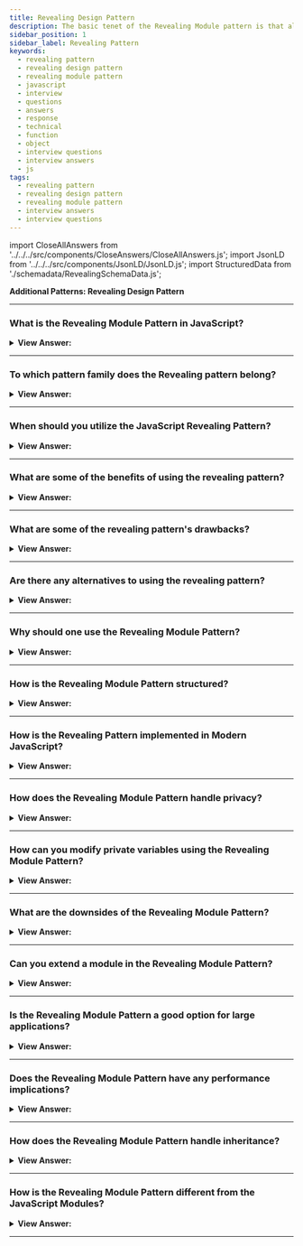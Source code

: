 ```yaml
---
title: Revealing Design Pattern
description: The basic tenet of the Revealing Module pattern is that all functions and variables should be hidden unless explicitly revealed.
sidebar_position: 1
sidebar_label: Revealing Pattern
keywords:
  - revealing pattern
  - revealing design pattern
  - revealing module pattern
  - javascript
  - interview
  - questions
  - answers
  - response
  - technical
  - function
  - object
  - interview questions
  - interview answers
  - js
tags:
  - revealing pattern
  - revealing design pattern
  - revealing module pattern
  - interview answers
  - interview questions
---
```


import CloseAllAnswers from '../../../src/components/CloseAnswers/CloseAllAnswers.js';
import JsonLD from '../../../src/components/JsonLD/JsonLD.js';
import StructuredData from './schemadata/RevealingSchemaData.js';

<JsonLD data={StructuredData} />

<head>
  <title>Revealing Design Pattern | JavaScript Interview Questions</title>
</head>

**Additional Patterns: Revealing Design Pattern**

<CloseAllAnswers />

---

### What is the Revealing Module Pattern in JavaScript?

<details className='answer'>
  <summary>
    <strong>View Answer:</strong>
  </summary>
  <div>
  <div>
      <strong>Interview Response:</strong> The Revealing Pattern is a JavaScript design pattern that provides a way to expose specific functions and variables publicly while keeping others private, promoting modularity and encapsulation.
    </div>
    <br/>
    <div>
      <strong>Technical Response:</strong> The revealing module pattern is a design pattern that helps in organizing and structuring JavaScript code. It involves creating a function that returns an object that exposes only the properties and methods that are necessary, while keeping other properties and methods private.<br/>
    </div>
    <div>
</div><br />
  <div><strong className="codeExample">Code Example:</strong><br /><br />

Here's an example that demonstrates this pattern.

```javascript
let myModule = (function() {
  // Private variables and functions
  let privateCounter = 0;
  function privateFunction() {
    console.log('Inside a private function!');
    privateCounter++;
  }

  // Public functions
  function incrementCounter() {
    privateFunction();
    return privateCounter;
  }

  function getCounter() {
    return `Current counter value: ${privateCounter}`;
  }

  // Reveal public pointers to private functions and properties
  return {
    increment: incrementCounter,
    getCount: getCounter
  };

})();

console.log(myModule.getCount()); // Outputs: "Current counter value: 0"
myModule.increment();
console.log(myModule.getCount()); // Outputs: "Current counter value: 1"
```

In this example, `privateCounter` and `privateFunction()` are private (not directly accessible) and `incrementCounter` and `getCounter` are public, accessible through the returned object. The function `privateFunction()` can be accessed and modified indirectly through the `incrementCounter` method.

---

:::tip Note:
Although not typically "modern" as of 2023, revealing module pattern has been used extensively in JavaScript for module encapsulation, particularly before the advent of ES6 modules. Now, we have import/export statements for better encapsulation and module management, but revealing module pattern is still a useful and prevalent design pattern to understand.
:::

</div>
<br />
  </div>
</details>

---

### To which pattern family does the Revealing pattern belong?

<details className='answer'>
  <summary><strong>View Answer:</strong></summary>
  <div>
  <div>
      <strong>Interview Response:</strong> The JavaScript Revealing Pattern is a member of the module pattern family, which is a group of design patterns used to organize and structure code in a modular way for better code maintainability and reusability.
    </div>
</div>
</details>

---

### When should you utilize the JavaScript Revealing Pattern?

<details className='answer'>
  <summary><strong>View Answer:</strong></summary>
  <div>
  <div>
      <strong>Interview Response:</strong> The JavaScript Revealing Pattern should be used when there is a need to expose only specific functions and variables publicly while keeping others private.
    </div>
</div>
</details>

---

### What are some of the benefits of using the revealing pattern?

<details className='answer'>
  <summary>
    <strong>View Answer:</strong>
  </summary>
  <div>
  <div>
      <strong>Interview Response:</strong> The Revealing Pattern in JavaScript allows developers to expose only the necessary data and functions while keeping the rest private, resulting in more modular, readable, and maintainable code.
    </div>
</div>
</details>

---

### What are some of the revealing pattern's drawbacks?

<details className='answer'>
  <summary>
    <strong>View Answer:</strong>
  </summary>
  <div>
  <div>
      <strong>Interview Response:</strong> The Revealing Pattern in JavaScript can lead to name collisions, making it difficult to debug and maintain. It can also make code harder to understand for developers unfamiliar with the pattern.
    </div>
</div>
</details>

---

### Are there any alternatives to using the revealing pattern?

<details className='answer'>
  <summary>
    <strong>View Answer:</strong>
  </summary>
  <div>
  <div>
      <strong>Interview Response:</strong> Yes, there are alternatives to the Revealing Pattern in JavaScript, such as the Module Pattern, ES6 modules, and the Prototype Pattern, each with their own advantages and disadvantages.
    </div>
</div>
</details>

---

### Why should one use the Revealing Module Pattern?

<details>
  <summary><strong>View Answer:</strong></summary>
  <div>
  <div><strong>Interview Response:</strong> It provides better organization of code, encapsulates private data, and reveals only necessary parts, improving code maintainability and minimizing global scope pollution.
  </div>
  </div>
</details>

---

### How is the Revealing Module Pattern structured?

<details>
  <summary><strong>View Answer:</strong></summary>
  <div>
  <div><strong>Interview Response:</strong> Traditionally, It's an immediately invoked function expression (IIFE) that returns an object with methods and properties that have been declared inside it. Since the advent of ES6 modules, we have import/export statements for better encapsulation and module management, but revealing module pattern is still a useful and prevalent design pattern to understand.
  </div>
  </div>
</details>

---

### How is the Revealing Pattern implemented in Modern JavaScript?

<details>
  <summary><strong>View Answer:</strong></summary>
  <div>
  <div><strong>Interview Response:</strong> In modern JavaScript, especially with the advent of ES6 (ES2015) and later versions, we have the concepts of modules and module exports. While the revealing module pattern can still be used, it's now common to leverage `export` and `import` to control the visibility of functions and variables in a module.
  </div><br />
  <div><strong className="codeExample">Code Example:</strong><br /><br />

  <div></div>

```javascript
// myModule.js

// Private variables and functions
let privateCounter = 0;
function privateFunction() {
  console.log('Inside a private function!');
  privateCounter++;
}

// Public functions
function incrementCounter() {
  privateFunction();
  return privateCounter;
}

function getCounter() {
  return `Current counter value: ${privateCounter}`;
}

// Export the public functions
export { incrementCounter as increment, getCounter as getCount };
```

You can use these exported functions in another file as follows:

```javascript
// main.js

// Import the functions from myModule.js
import { increment, getCount } from './myModule.js';

console.log(getCount()); // Outputs: "Current counter value: 0"
increment();
console.log(getCount()); // Outputs: "Current counter value: 1"
```

In this code, we use `export` to make `incrementCounter` and `getCounter` available for other modules to import. `privateCounter` and `privateFunction` are not exported and thus remain private to `myModule.js`. This is similar to the revealing module pattern, but is more aligned with modern JavaScript practices.

  </div>
  </div>
</details>

---

### How does the Revealing Module Pattern handle privacy?

<details>
  <summary><strong>View Answer:</strong></summary>
  <div>
  <div><strong>Interview Response:</strong> The Revealing Module Pattern in JavaScript emulates private variables and methods by leveraging scope. Only exposed methods and variables (through return or export) are publicly accessible; everything else remains private within the module.
  </div>
  </div>
</details>

---

### How can you modify private variables using the Revealing Module Pattern?

<details>
  <summary><strong>View Answer:</strong></summary>
  <div>
  <div><strong>Interview Response:</strong> The Revealing Module Pattern in JavaScript allows private variables to be modified through public methods that have access to the same scope. This encapsulation is called "closure".
  </div><br />
  <div><strong className="codeExample">Code Example:</strong><br /><br />

  <div></div>

```javascript
var Counter = (function() {
    var count = 0; // private variable

    function increment() {
        count++;
    }

    function decrement() {
        count--;
    }

    function getCount() {
        return count;
    }

    return {
        increment: increment,
        decrement: decrement,
        getCount: getCount
    };
})();

console.log(Counter.getCount()); // Outputs: 0
Counter.increment();
Counter.increment();
console.log(Counter.getCount()); // Outputs: 2
Counter.decrement();
console.log(Counter.getCount()); // Outputs: 1
```

In this example, we have a `Counter` module created using the Revealing Module Pattern. The `count` variable is a private variable that can only be accessed and modified through the public methods `increment`, `decrement`, and `getCount`.

The `Counter` module returns an object that reveals only the public methods, allowing external code to interact with the private `count` variable indirectly.

---

:::tip Note:
Although not typically "modern" as of 2023, revealing module pattern has been used extensively in JavaScript for module encapsulation, particularly before the advent of ES6 modules. Now, we have import/export statements for better encapsulation and module management, but revealing module pattern is still a useful and prevalent design pattern to understand.
:::

  </div>
  </div>
</details>

---

### What are the downsides of the Revealing Module Pattern?

<details>
  <summary><strong>View Answer:</strong></summary>
  <div>
  <div><strong>Interview Response:</strong> Testing becomes challenging due to encapsulation. Also, if a private function refers to a public one and the public changes, it can cause issues.
  </div>
  </div>
</details>

---

### Can you extend a module in the Revealing Module Pattern?

<details>
  <summary><strong>View Answer:</strong></summary>
  <div>
  <div><strong>Interview Response:</strong> No, extending modules is not inherently supported. A module must be modified or wrapped to extend its functionality.
  </div>
  </div>
</details>

---

### Is the Revealing Module Pattern a good option for large applications?

<details>
  <summary><strong>View Answer:</strong></summary>
  <div>
  <div><strong>Interview Response:</strong> Yes, its ability to organize code, encapsulate details, and minimize global scope makes it suitable for large applications.
  </div>
  </div>
</details>

---

### Does the Revealing Module Pattern have any performance implications?

<details>
  <summary><strong>View Answer:</strong></summary>
  <div>
  <div><strong>Interview Response:</strong> Generally, no. But, frequent access to private members via public functions may cause minor overhead.
  </div>
  </div>
</details>

---

### How does the Revealing Module Pattern handle inheritance?

<details>
  <summary><strong>View Answer:</strong></summary>
  <div>
  <div><strong>Interview Response:</strong> Inheritance isn't handled directly, as the pattern primarily provides encapsulation and structure, not object creation.
  </div>
  </div>
</details>

---

### How is the Revealing Module Pattern different from the JavaScript Modules?

<details>
  <summary><strong>View Answer:</strong></summary>
  <div>
  <div><strong>Interview Response:</strong> JavaScript Modules separate code into distinct files, supporting import/export of functions or variables. The Revealing Module Pattern, on the other hand, uses a single function to encapsulate public and private elements within one module.
  </div><br />
  <div><strong className="codeExample">Code Example:</strong><br /><br />

  <div></div>

Sure, here's an example of JavaScript Modules:

You can have two separate JavaScript files:

1. `module1.js`:

```javascript
export const myData = 'Exported data';
export function myFunction() {
    return 'Exported function';
}
```

2. `main.js`:

```javascript
import { myData, myFunction } from './module1.js';

console.log(myData); // Outputs: Exported data
console.log(myFunction()); // Outputs: Exported function
```

In this example, `module1.js` is exporting `myData` and `myFunction` which can then be imported into `main.js` or any other JavaScript file that needs them. The advantage of JavaScript modules is the separation of concerns and reusability. It's different from the Revealing Module Pattern which deals with encapsulation within a single function scope.

  </div>
  </div>
</details>

---
